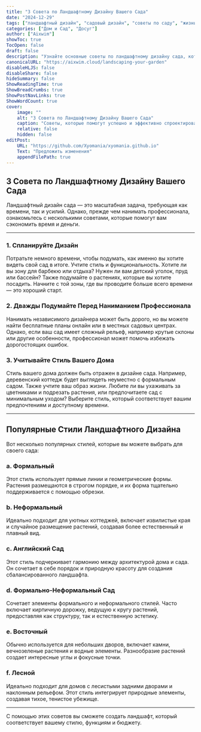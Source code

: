 ```yaml
---
title: "3 Совета по Ландшафтному Дизайну Вашего Сада"
date: "2024-12-29"
tags: ["ландшафтный дизайн", "садовый дизайн", "советы по саду", "жизнь на свежем воздухе"]
categories: ["Дом и Сад", "Досуг"]
author: ["Aixwim"]
showToc: true
TocOpen: false
draft: false
description: "Узнайте основные советы по ландшафтному дизайну сада, которые помогут вам сэкономить время и деньги, создавая сад вашей мечты."
canonicalURL: "https://aixwim.cloud/landscaping-your-garden"
disableHLJS: false
disableShare: false
hideSummary: false
ShowReadingTime: true
ShowBreadCrumbs: true
ShowPostNavLinks: true
ShowWordCount: true
cover:
    image: ""
    alt: "3 Совета по Ландшафтному Дизайну Вашего Сада"
    caption: "Советы, которые помогут успешно и эффективно спроектировать ваш сад."
    relative: false
    hidden: false
editPost:
    URL: "https://github.com/Xyomania/xyomania.github.io"
    Text: "Предложить изменения"
    appendFilePath: true
---
```


## 3 Совета по Ландшафтному Дизайну Вашего Сада

Ландшафтный дизайн сада — это масштабная задача, требующая как времени, так и усилий. Однако, прежде чем нанимать профессионала, ознакомьтесь с несколькими советами, которые помогут вам сэкономить время и деньги.

---

### 1. Спланируйте Дизайн

Потратьте немного времени, чтобы подумать, как именно вы хотите видеть свой сад в итоге. Учтите стиль и функциональность. Хотите ли вы зону для барбекю или отдыха? Нужен ли вам детский уголок, пруд или бассейн? Также подумайте о растениях, которые вы хотите посадить. Начните с той зоны, где вы проводите больше всего времени — это хороший старт.

### 2. Дважды Подумайте Перед Наниманием Профессионала

Нанимать независимого дизайнера может быть дорого, но вы можете найти бесплатные планы онлайн или в местных садовых центрах. Однако, если ваш сад имеет сложный рельеф, например крутые склоны или другие особенности, профессионал может помочь избежать дорогостоящих ошибок.

### 3. Учитывайте Стиль Вашего Дома

Стиль вашего дома должен быть отражен в дизайне сада. Например, деревенский коттедж будет выглядеть неуместно с формальным садом. Также учтите ваш образ жизни. Любите ли вы ухаживать за цветниками и подрезать растения, или предпочитаете сад с минимальным уходом? Выберите стиль, который соответствует вашим предпочтениям и доступному времени.

---

## Популярные Стили Ландшафтного Дизайна

Вот несколько популярных стилей, которые вы можете выбрать для своего сада:

### a. Формальный
Этот стиль использует прямые линии и геометрические формы. Растения размещаются в строгом порядке, и их форма тщательно поддерживается с помощью обрезки.

### b. Неформальный
Идеально подходит для уютных коттеджей, включает извилистые края и случайное размещение растений, создавая более естественный и плавный вид.

### c. Английский Сад
Этот стиль подчеркивает гармонию между архитектурой дома и сада. Он сочетает в себе порядок и природную красоту для создания сбалансированного ландшафта.

### d. Формально-Неформальный Сад
Сочетает элементы формального и неформального стилей. Часто включает кирпичную дорожку, ведущую к кругу растений, предоставляя как структуру, так и естественную эстетику.

### e. Восточный
Обычно используется для небольших дворов, включает камни, вечнозеленые растения и водные элементы. Разнообразие растений создает интересные углы и фокусные точки.

### f. Лесной
Идеально подходит для домов с лесистыми задними дворами и наклонным рельефом. Этот стиль интегрирует природные элементы, создавая тихое, тенистое убежище.

---

С помощью этих советов вы сможете создать ландшафт, который соответствует вашему стилю, функциям и бюджету.
